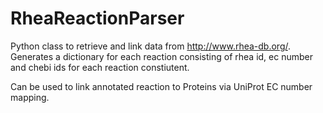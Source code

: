 # RheaReactionParser
Python class to retrieve and link data from http://www.rhea-db.org/.   
Generates a dictionary for each reaction consisting of rhea id, ec number and chebi ids for each reaction constiutent. 

Can be used to link annotated reaction to Proteins via UniProt EC number mapping.
